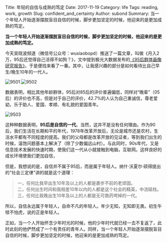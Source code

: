 Title: 年轻的自信与成熟的笃定
Date: 2017-11-19
Category: life
Tags: reading, work, growth
Slug: confident_and_certainty
Author: subond
Summary: 当一个年轻人开始逐渐摆脱盲目自信的时候，脚步更加坚定的时候，他迎来的是更加成熟的笃定。

**当一个年轻人开始逐渐摆脱盲目自信的时候，脚步更加坚定的时候，他迎来的是更加成熟的笃定。**

今天吴晓波频道（微信号公众号：wuxiaobopd）推送了一篇文章，叫做《月入2万，95后还觉得自己活得不如狗？》，文中提到极光大数据发布的[《95后群体画像研究报告》](https://www.jiguang.cn/reports/116)，于是便找来看了一番。其中，让我感兴趣的部分是如何看待比自己早生/晚生10年的一代人。

![9501](http://on64c9tla.bkt.clouddn.com/Reads/9501.GIF)
![9502](http://on64c9tla.bkt.clouddn.com/Reads/9502.GIF)

数据表明，相比其他年龄群体，95后对85后的评价普遍偏低，同样对“晚辈”（05后）的评价也不高，但是对于自己的评价，42.7%的人认为自己重诚信，尊老爱幼，乐于助人、爱国、孝顺、有礼貌的爱国青年。

![9503](http://on64c9tla.bkt.clouddn.com/Reads/9503.GIF)

这种种数据表明，**95后是自信的一代**。当然，这并不是没有任何理由。作为90后，我们生活在长期和平的年代，1978年改革开放后，无论是城市还是农村，生活水平都有不同程度的提高。我们的父母都是改革开放的见证者，等到我们出生的时候，温饱问题基本上解决了（除了少数偏远山村）。与此同时，90s年代，又是信息技术发展的快速时期，使我们这一代从小就接触到电脑，互联网。这样良好的成长环境使我们更加自信，

但是，我想说的是，自信并不属于95后，而是属于年轻人。纳什·沃夏尔·硕得提出的"社会三定律"讲的就是这个道理：

> 一，任何比我早出生10年及以上的人都是裹步不前的老顽固。  
> 二，任何出生时间和我相差10年以内的人都是这个社会的精英，中流砥柱。  
> 三，任何比我晚出生10年及以上的人都是无可救药垮掉的一代。 ​​​​  

所以，自信永远属于年轻人，自命不凡的年轻人。年少无知，无知即无畏。初生牛犊不怕虎，说的正是年轻人。

正如，当一个人开始怀念少年时光的时候，他的少年时代就已经一去不复返了，此时此刻的他俨然成了一个有责任的青年人。同样，当一个年轻人开始逐渐摆脱盲目自信的时候，脚步更加坚定的时候，他迎来的是更加成熟的笃定。
